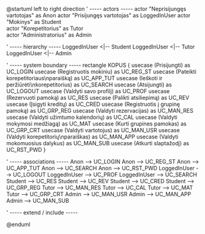 @startuml
left to right direction
' ----- actors -----
actor "Neprisijungęs vartotojas" as Anon
actor "Prisijungęs vartotojas"   as LoggedInUser
actor "Mokinys"                  as Student   
actor "Korepetitorius"            as Tutor     
actor "Administratorius"           as Admin     

' ----- hierarchy -----
LoggedInUser <|-- Student
LoggedInUser <|-- Tutor
LoggedInUser <|-- Admin

' ----- system boundary -----
rectangle KOPUS {
  usecase (Prisijungti)                    as UC_LOGIN
  usecase (Registruotis mokiniu)           as UC_REG_ST
  usecase (Pateikti korepetitoriaus\nparaišką) as UC_APP_TUT
  usecase (Ieškoti ir peržiūrėti\nkorepetitorius) as UC_SEARCH
  usecase (Atsijungti)                     as UC_LOGOUT
  usecase (Valdyti savo profilį)           as UC_PROF
  usecase (Rezervuoti pamoką)              as UC_RES
  usecase (Palikti atsiliepimą)             as UC_REV
  usecase (Įsigyti kreditų)                as UC_CRED
  usecase (Registruotis į grupinę pamoką)    as UC_GRP_REG
  usecase (Valdyti rezervacijas)            as UC_MAN_RES
  usecase (Valdyti užimtumo kalendorių)      as UC_CAL
  usecase (Valdyti mokymosi medžiagą)       as UC_MAT
  usecase (Kurti grupines pamokas)           as UC_GRP_CRT
  usecase (Valdyti vartotojus)              as UC_MAN_USR
  usecase (Valdyti korepetitorių\nparaiškas) as UC_MAN_APP
  usecase (Valdyti mokomuosius dalykus)     as UC_MAN_SUB
  usecase (Atkurti slaptažodį)              as UC_RST_PWD
}

' ----- associations -----
Anon        --> UC_LOGIN
Anon        --> UC_REG_ST
Anon        --> UC_APP_TUT
Anon        --> UC_SEARCH
Anon        --> UC_RST_PWD
LoggedInUser --> UC_LOGOUT
LoggedInUser --> UC_PROF
LoggedInUser --> UC_SEARCH
Student     --> UC_RES
Student     --> UC_REV
Student     --> UC_CRED
Student     --> UC_GRP_REG
Tutor       --> UC_MAN_RES
Tutor       --> UC_CAL
Tutor       --> UC_MAT
Tutor       --> UC_GRP_CRT
Admin       --> UC_MAN_USR
Admin       --> UC_MAN_APP
Admin       --> UC_MAN_SUB

' ----- extend / include -----


@enduml